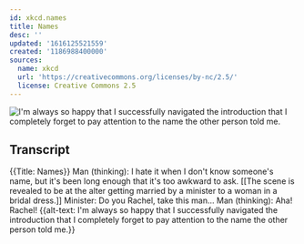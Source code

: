 ```yaml
---
id: xkcd.names
title: Names
desc: ''
updated: '1616125521559'
created: '1186988400000'
sources:
  name: xkcd
  url: 'https://creativecommons.org/licenses/by-nc/2.5/'
  license: Creative Commons 2.5
---
```

![I'm always so happy that I successfully navigated the introduction that I completely forget to pay attention to the name the other person told me.](https://imgs.xkcd.com/comics/names.png)

## Transcript
{{Title: Names}}
Man (thinking): I hate it when I don't know someone's name, but it's been long enough that it's too awkward to ask.
[[The scene is revealed to be at the alter getting married by a minister to a woman in a bridal dress.]]
Minister: Do you Rachel, take this man...
Man (thinking): Aha! Rachel!
{{alt-text: I'm always so happy that I successfully navigated the introduction that I completely forget to pay attention to the name the other person told me.}}
